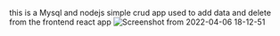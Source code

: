 this is a Mysql and nodejs simple crud app used to add data and delete from the frontend react app
![Screenshot from 2022-04-06 18-12-51](https://user-images.githubusercontent.com/46073342/162030616-5ca9f7e9-8391-4a0d-82c4-02c7d67fcefa.png)
